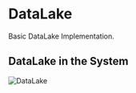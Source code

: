 # DataLake

Basic DataLake Implementation.

## DataLake in the System

![DataLake](https://raw.githubusercontent.com/ttulka/aws-samples/master/datalake/DataLake-BigPicture.png)
